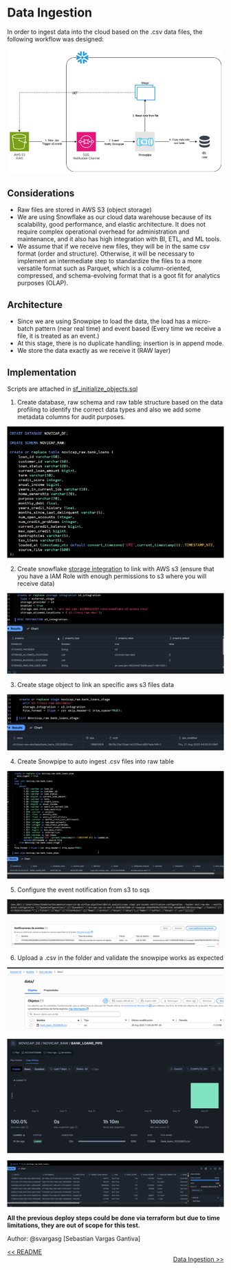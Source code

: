 # Data Ingestion

In order to ingest data into the cloud based on the .csv data files, the following workflow was designed:

![Data Ingestion Workflow](image-1.png)

## Considerations

- Raw files are stored in AWS S3 (object storage)
- We are using Snowflake as our cloud data warehouse because of its scalability, good performance, and elastic architecture. It does not require complex operational overhead for administration and maintenance, and it also has high integration with BI, ETL, and ML tools.
- We assume that if we receive new files, they will be in the same csv format (order and structure). Otherwise, it will be necessary to implement an intermediate step to standardize the files to a more versatile format such as Parquet, which is a column-oriented, compressed, and schema-evolving format that is a goot fit for analytics purposes (OLAP).

## Architecture

- Since we are using Snowpipe to load the data, the load has a micro-batch pattern (near real time) and event based (Every time we receive a file, it is treated as an event.)
- At this stage, there is no duplicate handling; insertion is in append mode.
- We store the data exactly as we receive it (RAW layer)

## Implementation

Scripts are attached in [sf_initialize_objects.sql](./sf_initialize_objects.sql)

1. Create database, raw schema and raw table structure based on the data profiling to identify the correct data types and also we add some metadata columns for audit purposes.

![alt text](image.png)

2. Create snowflake [storage integration](https://docs.snowflake.com/en/user-guide/data-load-s3-config-storage-integration) to link with AWS s3 (ensure that you have a IAM Role with enough permissions to s3 where you will receive data)

![alt text](image-2.png)

3. Create stage object to link an specific aws s3 files data

![alt text](image-3.png)

4. Create Snowpipe to auto ingest .csv files into raw table

![alt text](image-4.png)

5. Configure the event notification from s3 to sqs

![alt text](image-5.png)

![alt text](image-6.png)

6. Upload a .csv in the folder and validate the snowpipe works as expected

![alt text](image-7.png)

![alt text](image-8.png)

![alt text](image-9.png)


**All the previous deploy steps could be done via terraform but due to time limitations, they are out of scope for this test.**

Author: @svargasg [Sebastian Vargas Gantiva]

<div align="left">
    <a href="../README.md"><< README </a>
</div>

<div align="right">
    <a href="../data_ingestion/Data Ingestion.md">Data Ingestion >></a>
</div>